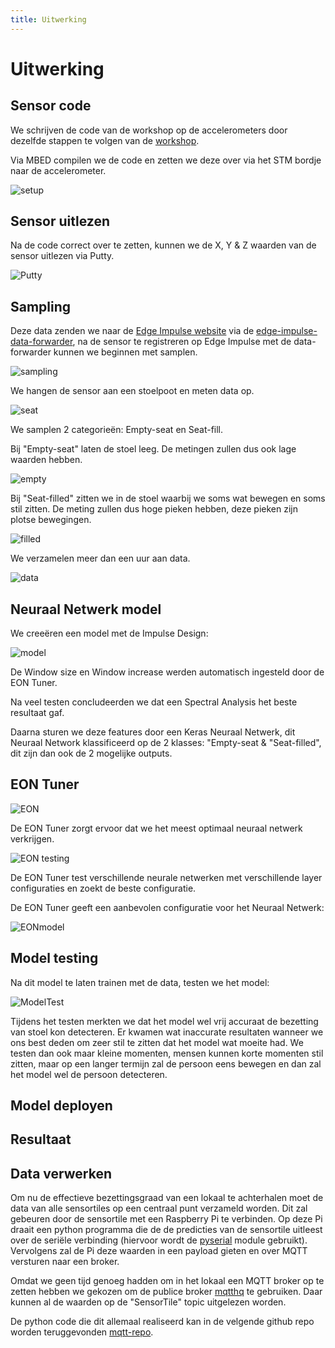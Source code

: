 ```yaml
---
title: Uitwerking
---
```


# Uitwerking

## Sensor code

We schrijven de code van de workshop op de accelerometers door dezelfde stappen te volgen van de [workshop](https://ai-edge-workshop.netlify.app/).

Via MBED compilen we de code en zetten we deze over via het STM bordje naar de accelerometer.

![setup](./assets/setup.png)

## Sensor uitlezen

Na de code correct over te zetten, kunnen we de X, Y & Z waarden van de sensor uitlezen via Putty.

![Putty](./assets/putty.png)

## Sampling

Deze data zenden we naar de [Edge Impulse website](https://www.edgeimpulse.com/) via de [edge-impulse-data-forwarder](https://ai-edge-workshop.netlify.app/02-ab-writing/04-connecting-a-device/), na de sensor te registreren op Edge Impulse met de data-forwarder kunnen we beginnen met samplen.

![sampling](./assets/sampling.png)

We hangen de sensor aan een stoelpoot en meten data op.

![seat](./assets/seat.jpg)

We samplen 2 categorieën: Empty-seat en Seat-fill.

Bij "Empty-seat" laten de stoel leeg. De metingen zullen dus ook lage waarden hebben.

![empty](./assets/empty.png)

Bij "Seat-filled" zitten we in de stoel waarbij we soms wat bewegen en soms stil zitten. De meting zullen dus hoge pieken hebben, deze pieken zijn plotse bewegingen.

![filled](./assets/filled.png)

We verzamelen meer dan een uur aan data.

![data](./assets/data.png)

## Neuraal Netwerk model

We creeëren een model met de Impulse Design:

![model](./assets/model.png)

De Window size en Window increase werden automatisch ingesteld door de EON Tuner.

Na veel testen concludeerden we dat een Spectral Analysis het beste resultaat gaf.

Daarna sturen we deze features door een Keras Neuraal Netwerk, dit Neuraal Network klassificeerd op de 2 klasses: "Empty-seat & "Seat-filled", dit zijn dan ook de 2 mogelijke outputs.

## EON Tuner

![EON](./assets/EON.png)

De EON Tuner zorgt ervoor dat we het meest optimaal neuraal netwerk verkrijgen.

![EON testing](./assets/EONtesting.png)

De EON Tuner test verschillende neurale netwerken met verschillende layer configuraties en zoekt de beste configuratie.

De EON Tuner geeft een aanbevolen configuratie voor het Neuraal Netwerk:

![EONmodel](./assets/EONmodel.png)

## Model testing

Na dit model te laten trainen met de data, testen we het model:

![ModelTest](./assets/ModelTest.png)

Tijdens het testen merkten we dat het model wel vrij accuraat de bezetting van stoel kon detecteren. Er kwamen wat inaccurate resultaten wanneer we ons best deden om zeer stil te zitten dat het model wat moeite had. We testen dan ook maar kleine momenten, mensen kunnen korte momenten stil zitten, maar op een langer termijn zal de persoon eens bewegen en dan zal het model wel de persoon detecteren.

## Model deployen

## Resultaat

## Data verwerken

Om nu de effectieve bezettingsgraad van een lokaal te achterhalen moet de data van alle sensortiles op een centraal punt verzameld worden. Dit zal gebeuren door de sensortile met een Raspberry Pi te verbinden. Op deze Pi draait een python programma die de de predicties van de sensortile uitleest over de seriële verbinding (hiervoor wordt de [pyserial](https://github.com/pyserial/pyserial) module gebruikt). Vervolgens zal de Pi deze waarden in een payload gieten en over MQTT versturen naar een broker.

Omdat we geen tijd genoeg hadden om in het lokaal een MQTT broker op te zetten hebben we gekozen om de publice broker [mqtthq](https://mqtthq.com/) te gebruiken. Daar kunnen al de waarden op de "SensorTile" topic uitgelezen worden.

De python code die dit allemaal realiseerd kan in de velgende github repo worden teruggevonden [mqtt-repo](https://github.com/ThomasLuca/Seat-detection-mqtt).
